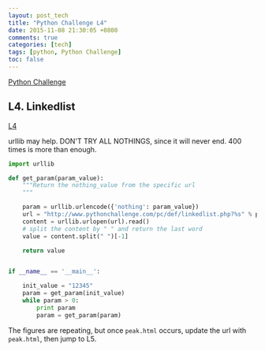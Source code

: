 ```yaml
---
layout: post_tech
title: "Python Challenge L4"
date: 2015-11-08 21:30:05 +0800
comments: true
categories: [tech]
tags: [python, Python Challenge]
toc: false
---
```


[Python Challenge]()

## L4. Linkedlist

[L4](http://www.pythonchallenge.com/pc/def/linkedlist.php)

urllib may help. DON'T TRY ALL NOTHINGS, since it will never end. 400 times is more than enough.

```python linkedlist.py
import urllib

def get_param(param_value):
    """Return the nothing_value from the specific url
    """

    param = urllib.urlencode({'nothing': param_value})
    url = "http://www.pythonchallenge.com/pc/def/linkedlist.php?%s" % param
    content = urllib.urlopen(url).read()
    # split the content by " " and return the last word
    value = content.split(" ")[-1]

    return value


if __name__ == '__main__':

    init_value = "12345"
    param = get_param(init_value)
    while param > 0:
        print param
        param = get_param(param)
```

The figures are repeating, but once `peak.html` occurs, update the url with
`peak.html`, then jump to L5.
